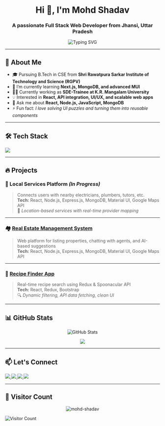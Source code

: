<h1 align="center">Hi 👋, I'm Mohd Shadav</h1>
<h3 align="center">A passionate Full Stack Web Developer from Jhansi, Uttar Pradesh</h3>

<p align="center">
  <img src="https://readme-typing-svg.herokuapp.com?font=Fira+Code&duration=2000&pause=1000&center=true&vCenter=true&width=435&lines=I+build+responsive+web+apps;I+love+React+%2F+Node.js;Full-Stack+Web+Developer;Open+to+Internships+%2F+Projects" alt="Typing SVG" />
</p>



---

## 🌟 About Me

- 🎓 Pursuing B.Tech in CSE from **Shri Rawatpura Sarkar Institute of Technology and Science (RGPV)**
- 🧠 I’m currently learning **Next.js, MongoDB, and advanced MUI**
- 👨‍💻 Currently working as **SDE-Trainee at K.R. Mangalam University**
- 💡 Interested in **React, API integration, UI/UX, and scalable web apps**
- 💬 Ask me about **React, Node.js, JavaScript, MongoDB**
- ⚡ Fun fact: *I love solving UI puzzles and turning them into reusable components*

---

## 🛠️ Tech Stack

<p align="left">
  <img src="https://skillicons.dev/icons?i=html,css,js,react,nodejs,express,mongodb,mysql,bootstrap,tailwind,materialui,git,github,vscode,python,cpp" />
</p>

---

## 🔥 Projects

### 🚧 Local Services Platform *(In Progress)*
> Connects users with nearby electricians, plumbers, tutors, etc.  
> **Tech:** React, Node.js, Express.js, MongoDB, Material UI, Google Maps API  
> 📍 *Location-based services with real-time provider mapping*

---

### 🏘️ [Real Estate Management System](https://github.com/your-username/real-estate-management)
> Web platform for listing properties, chatting with agents, and AI-based suggestions  
> **Tech:** React, Node.js, Express.js, MongoDB, Material UI, Google Maps API

---

### 🍲 [Recipe Finder App](https://github.com/your-username/recipe-app)
> Real-time recipe search using Redux & Spoonacular API  
> **Tech:** React, Redux, Bootstrap  
> 🔍 *Dynamic filtering, API data fetching, clean UI*

---

## 📊 GitHub Stats

<p align="center">
  <img src="https://github-readme-stats.vercel.app/api?username=mohd-shadav&show_icons=true&theme=tokyonight" alt="GitHub Stats" />
</p>

<p align="center">
  <img src="https://streak-stats.demolab.com?user=mohd-shadav&theme=tokyonight&hide_border=true" />
</p>




---

## 📫 Let's Connect

<p align="left">
  <a href="https://www.linkedin.com/in/mohd-shadav-aa53aa28b" target="_blank">
    <img src="https://img.shields.io/badge/LinkedIn-blue?logo=linkedin&logoColor=white" />
  </a>
  <a href="mailto:muhammadshadav166@gmail.com">
    <img src="https://img.shields.io/badge/Gmail-red?logo=gmail&logoColor=white" />
  </a>
  <a href="https://github.com/mohd-shadav">
    <img src="https://img.shields.io/badge/GitHub-black?logo=github&logoColor=white" />
  </a>
  <a href="https://mohd-shadav-portfolio.netlify.app" target="_blank">
    <img src="https://img.shields.io/badge/Portfolio-green?logo=web&logoColor=white" />
  </a>
</p>

---

## 📍 Visitor Count

<p align="center">
  <img src="https://komarev.com/ghpvc/?username=mohd-shadav&label=Profile%20views&color=0e75b6&style=flat" alt="mohd-shadav" />
</p>


![Visitor Count](https://komarev.com/ghpvc/?username=your-username&color=brightgreen)



